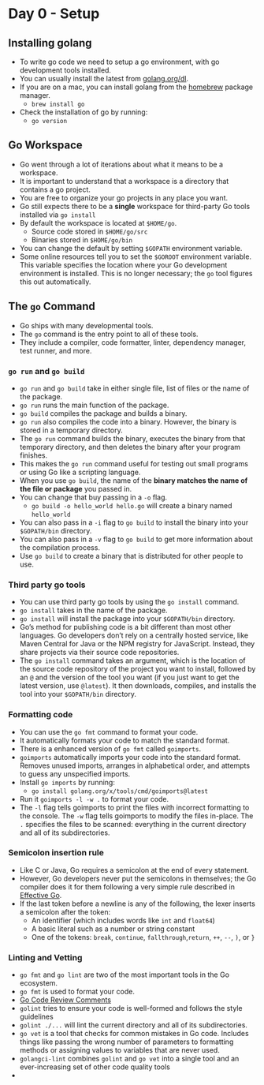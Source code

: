 # Day 0 - Setup

## Installing golang

- To write go code we need to setup a go environment, with go development tools installed.
- You can usually install the latest from [golang.org/dl](https://golang.org/dl/).
- If you are on a mac, you can install golang from the [homebrew](https://brew.sh/) package manager.
     - `brew install go`
- Check the installation of go by running:
     - `go version`

## Go Workspace
- Go went through a lot of iterations about what it means to be a workspace.
- It is important to understand that a workspace is a directory that contains a go project.
- You are free to organize your go projects in any place you want.
- Go still expects there to be a **single** workspace for third-party Go tools installed via `go install`
- By default the workspace is located at `$HOME/go`.
     - Source code stored in `$HOME/go/src`
     - Binaries stored in `$HOME/go/bin`
- You can change the default by setting `$GOPATH` environment variable.
- Some online resources tell you to set the `$GOROOT` environment variable. This variable specifies the location where your Go development environment is installed. This is no longer necessary; the `go` tool figures this out automatically.

## The `go` Command
- Go ships with many developmental tools.
- The `go` command is the entry point to all of these tools.
- They include a compiler, code formatter, linter, dependency manager, test runner, and more.
### `go run` and `go build`
- `go run` and `go build` take in either single file, list of files or the name of the package.
- `go run` runs the main function of the package.
- `go build` compiles the package and builds a binary.
- `go run` also compiles the code into a binary. However, the binary is stored in a temporary directory.
- The `go run` command builds the binary, executes the binary from that temporary directory, and then deletes the binary after your program finishes. 
- This makes the `go run` command useful for testing out small programs or using Go like a scripting language.
- When you use `go build`, the name of the **binary matches the name of the file or package** you passed in.
- You can change that buy passing in a `-o` flag.
     - `go build -o hello_world hello.go` will create a binary named `hello_world`
- You can also pass in a `-i` flag to `go build` to install the binary into your `$GOPATH/bin` directory.
- You can also pass in a `-v` flag to `go build` to get more information about the compilation process.
- Use `go build` to create a binary that is distributed for other people to use.

### Third party go tools
- You can use third party go tools by using the `go install` command.
- `go install` takes in the name of the package.
- `go install` will install the package into your `$GOPATH/bin` directory.
- Go’s method for publishing code is a bit different than most other languages. Go developers don’t rely on a centrally hosted service, like Maven Central for Java or the NPM registry for JavaScript. Instead, they share projects via their source code repositories.
- The `go install` command takes an argument, which is the location of the source code repository of the project you want to install, followed by an `@` and the version of the tool you want (if you just want to get the latest version, use `@latest`). It then downloads, compiles, and installs the tool into your `$GOPATH/bin` directory.

### Formatting code
- You can use the `go fmt` command to format your code.
- It automatically formats your code to match the standard format.
- There is a enhanced version of `go fmt` called `goimports`.
- `goimports` automatically imports your code into the standard format. Removes unused imports, arranges in alphabetical order, and attempts to guess any unspecified imports.
- Install `go imports` by running:
     - `go install golang.org/x/tools/cmd/goimports@latest`
- Run it `goimports -l -w .` to format your code.
- The `-l` flag tells goimports to print the files with incorrect formatting to the console. The `-w` flag tells goimports to modify the files in-place. The `.` specifies the files to be scanned: everything in the current directory and all of its subdirectories.

### Semicolon insertion rule
- Like C or Java, Go requires a semicolon at the end of every statement. 
- However, Go developers never put the semicolons in themselves; the Go compiler does it for them following a very simple rule described in [Effective Go](https://go.dev/doc/effective_go#semicolons).
- If the last token before a newline is any of the following, the lexer inserts a semicolon after the token:
     - An identifier (which includes words like `int` and `float64`)
     - A basic literal such as a number or string constant
     - One of the tokens: `break`, `continue`, `fallthrough`,`return`, `++`, `--`, `)`, or `}`

### Linting and Vetting
- `go fmt` and `go lint` are two of the most important tools in the Go ecosystem.
- `go fmt` is used to format your code.
- [Go Code Review Comments](https://github.com/golang/go/wiki/CodeReviewComments)
- `golint` tries to ensure your code is well-formed and follows the style guidelines
- `golint ./...` will lint the current directory and all of its subdirectories.
- `go vet` is a tool that checks for common mistakes in Go code. Includes things like passing the wrong number of parameters to formatting methods or assigning values to variables that are never used.
- `golangci-lint` combines `golint` and `go vet` into a single tool and an ever-increasing set of other code quality tools
- 